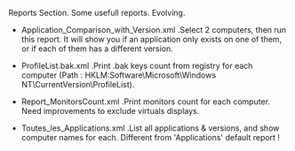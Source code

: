 Reports Section.
Some usefull reports. Evolving.


 - Application_Comparison_with_Version.xml
.Select 2 computers, then run this report. It will show you if an application only exists on one of them, or if each of them has a different version.

 - ProfileList.bak.xml
.Print .bak keys count from registry for each computer (Path : HKLM:Software\Microsoft\Windows NT\CurrentVersion\ProfileList).

 - Report_MonitorsCount.xml
.Print monitors count for each computer. Need improvements to exclude virtuals displays.

 - Toutes_les_Applications.xml
 .List all applications & versions, and show computer names for each. Different from 'Applications' default report !

